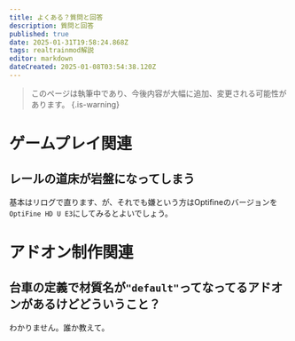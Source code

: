 ```yaml
---
title: よくある？質問と回答
description: 質問と回答
published: true
date: 2025-01-31T19:58:24.868Z
tags: realtrainmod解説
editor: markdown
dateCreated: 2025-01-08T03:54:38.120Z
---
```


> このページは執筆中であり、今後内容が大幅に追加、変更される可能性があります。
{.is-warning}

# ゲームプレイ関連

## レールの道床が岩盤になってしまう
基本はリログで直ります、が、それでも嫌という方はOptifineのバージョンを`OptiFine HD U E3`にしてみるとよいでしょう。

# アドオン制作関連

## 台車の定義で材質名が`"default"`ってなってるアドオンがあるけどどういうこと？
わかりません。誰か教えて。
